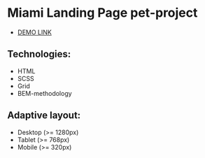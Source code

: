 # Miami Landing Page pet-project
- [DEMO LINK](https://vmamchur.github.io/miami-landing/)

## Technologies:
- HTML
- SCSS
- Grid
- BEM-methodology

## Adaptive layout:
- Desktop (>= 1280px)
- Tablet (>= 768px)
- Mobile (>= 320px)
